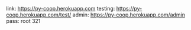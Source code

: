 link: https://py-coop.herokuapp.com
testing: https://py-coop.herokuapp.com/test/
admin: https://py-coop.herokuapp.com/admin    pass: root 321
